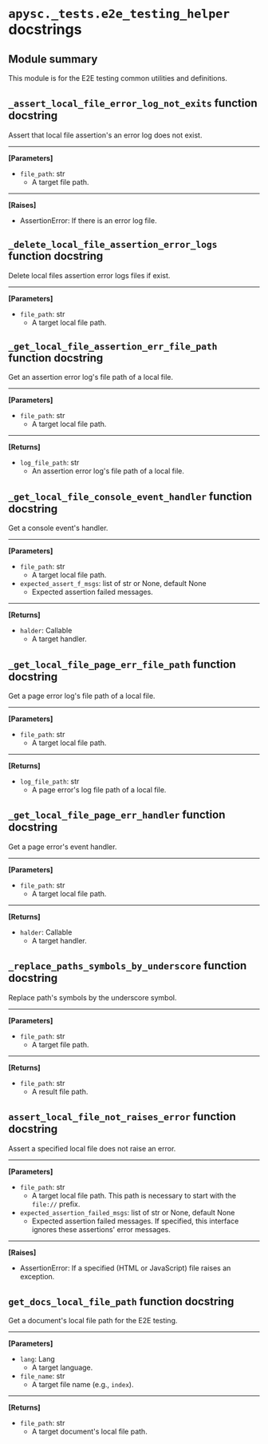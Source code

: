 # `apysc._tests.e2e_testing_helper` docstrings

## Module summary

This module is for the E2E testing common utilities and definitions.

## `_assert_local_file_error_log_not_exits` function docstring

Assert that local file assertion's an error log does not exist.<hr>

**[Parameters]**

- `file_path`: str
  - A target file path.

<hr>

**[Raises]**

- AssertionError: If there is an error log file.

## `_delete_local_file_assertion_error_logs` function docstring

Delete local files assertion error logs files if exist.<hr>

**[Parameters]**

- `file_path`: str
  - A target local file path.

## `_get_local_file_assertion_err_file_path` function docstring

Get an assertion error log's file path of a local file.<hr>

**[Parameters]**

- `file_path`: str
  - A target local file path.

<hr>

**[Returns]**

- `log_file_path`: str
  - An assertion error log's file path of a local file.

## `_get_local_file_console_event_handler` function docstring

Get a console event's handler.<hr>

**[Parameters]**

- `file_path`: str
  - A target local file path.
- `expected_assert_f_msgs`: list of str or None, default None
  - Expected assertion failed messages.

<hr>

**[Returns]**

- `halder`: Callable
  - A target handler.

## `_get_local_file_page_err_file_path` function docstring

Get a page error log's file path of a local file.<hr>

**[Parameters]**

- `file_path`: str
  - A target local file path.

<hr>

**[Returns]**

- `log_file_path`: str
  - A page error's log file path of a local file.

## `_get_local_file_page_err_handler` function docstring

Get a page error's event handler.<hr>

**[Parameters]**

- `file_path`: str
  - A target local file path.

<hr>

**[Returns]**

- `halder`: Callable
  - A target handler.

## `_replace_paths_symbols_by_underscore` function docstring

Replace path's symbols by the underscore symbol.<hr>

**[Parameters]**

- `file_path`: str
  - A target file path.

<hr>

**[Returns]**

- `file_path`: str
  - A result file path.

## `assert_local_file_not_raises_error` function docstring

Assert a specified local file does not raise an error.<hr>

**[Parameters]**

- `file_path`: str
  - A target local file path. This path is necessary to start with the `file://` prefix.
- `expected_assertion_failed_msgs`: list of str or None, default None
  - Expected assertion failed messages. If specified, this interface ignores these assertions' error messages.

<hr>

**[Raises]**

- AssertionError: If a specified (HTML or JavaScript) file raises an exception.

## `get_docs_local_file_path` function docstring

Get a document's local file path for the E2E testing.<hr>

**[Parameters]**

- `lang`: Lang
  - A target language.
- `file_name`: str
  - A target file name (e.g., `index`).

<hr>

**[Returns]**

- `file_path`: str
  - A target document's local file path.